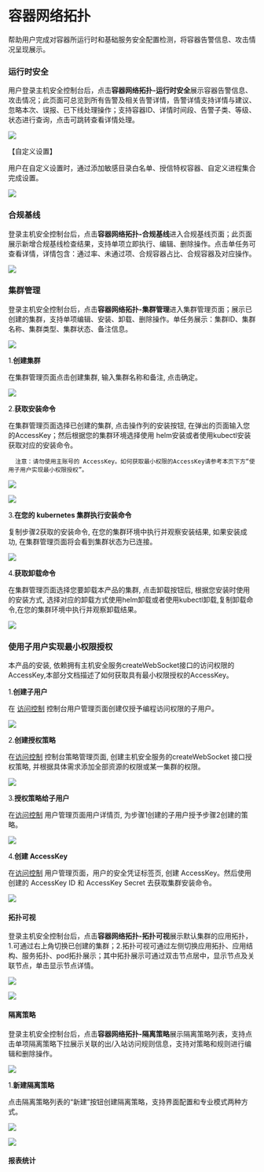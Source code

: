 # 容器网络拓扑

帮助用户完成对容器所运行时和基础服务安全配置检测，将容器告警信息、攻击情况呈现展示。

### 运行时安全

用户登录主机安全控制台后，点击**容器网络拓扑-运行时安全**展示容器告警信息、攻击情况；此页面可总览到所有告警及相关告警详情，告警详情支持详情与建议、忽略本次、误报、已下线处理操作；支持容器ID、详情时间段、告警子类、等级、状态进行查询，点击可跳转查看详情处理。

![](../../../../image/Endpoint-Security/container1.png)

【自定义设置】

用户在自定义设置时，通过添加敏感目录白名单、授信特权容器、自定义进程集合完成设置。

![](../../../../image/Endpoint-Security/container2.png)

### 合规基线

登录主机安全控制台后，点击**容器网络拓扑-合规基线**进入合规基线页面；此页面展示新增合规基线检查结果，支持单项立即执行、编辑、删除操作。点击单任务可查看详情，详情包含：通过率、未通过项、合规容器占比、合规容器及对应操作。 

![](../../../../image/Endpoint-Security/container3.png)

### 集群管理

登录主机安全控制台后，点击**容器网络拓扑-集群管理**进入集群管理页面；展示已创建的集群，支持单项编辑、安装、卸载、删除操作。单任务展示：集群ID、集群名称、集群类型、集群状态、备注信息。

![](../../../../image/Endpoint-Security/jqaq1.png)

1.**创建集群**

在集群管理页面点击创建集群, 输入集群名称和备注, 点击确定。

![](../../../../image/Endpoint-Security/jqaq2.png)

2.**获取安装命令**

在集群管理页面选择已创建的集群, 点击操作列的安装按钮, 在弹出的页面输入您的AccessKey；然后根据您的集群环境选择使用 helm安装或者使用kubectl安装获取对应的安装命令。 

      注意：请勿使用主账号的 AccessKey。如何获取最小权限的AccessKey请参考本页下方“使用子用户实现最小权限授权”。

![](../../../../image/Endpoint-Security/jqaq3.png)

![](../../../../image/Endpoint-Security/jqaq4.png)

3.**在您的 kubernetes 集群执行安装命令**

复制步骤2获取的安装命令, 在您的集群环境中执行并观察安装结果, 如果安装成功, 在集群管理页面将会看到集群状态为已连接。

![](../../../../image/Endpoint-Security/jqaq5.png)

4.**获取卸载命令**

在集群管理页面选择您要卸载本产品的集群, 点击卸载按钮后, 根据您安装时使用的安装方式, 选择对应的卸载方式使用helm卸载或者使用kubectl卸载,复制卸载命令,在您的集群环境中执行并观察卸载结果。

![](../../../../image/Endpoint-Security/jqaq6.png)

### 使用子用户实现最小权限授权

本产品的安装, 依赖拥有主机安全服务createWebSocket接口的访问权限的AccessKey,本部分文档描述了如何获取具有最小权限授权的AccessKey。

1.**创建子用户**

在 [访问控制](https://iam-console.jdcloud.com/subUser/list) 控制台用户管理页面创建仅授予编程访问权限的子用户。

![](../../../../image/Endpoint-Security/zxqxsq1.png)

2.**创建授权策略**

在[访问控制](https://iam-console.jdcloud.com/policy/list) 控制台策略管理页面, 创建主机安全服务的createWebSocket 接口授权策略, 并根据具体需求添加全部资源的权限或某一集群的权限。

![](../../../../image/Endpoint-Security/zxqxsq2.png)

3.**授权策略给子用户**

在[访问控制](https://iam-console.jdcloud.com/subUser/list) 用户管理页面用户详情页, 为步骤1创建的子用户授予步骤2创建的策略。

![](../../../../image/Endpoint-Security/zxqxsq3.png)

4.**创建 AccessKey**

在[访问控制](https://iam-console.jdcloud.com/subUser/list) 用户管理页面，用户的安全凭证标签页, 创建 AccessKey。然后使用创建的 AccessKey ID 和 AccessKey Secret 去获取集群安装命令。

![](../../../../image/Endpoint-Security/zxqxsq4.png)

#### 拓扑可视

登录主机安全控制台后，点击**容器网络拓扑-拓扑可视**展示默认集群的应用拓扑，1.可通过右上角切换已创建的集群；2.拓扑可视可通过左侧切换应用拓扑、应用结构、服务拓扑、pod拓扑展示；其中拓扑展示可通过双击节点居中，显示节点及关联节点，单击显示节点详情。

![](../../../../image/Endpoint-Security/tpks11.png)

![](../../../../image/Endpoint-Security/tpks12.png)

#### 隔离策略

登录主机安全控制台后，点击**容器网络拓扑-隔离策略**展示隔离策略列表，支持点击单项隔离策略下拉展示关联的出/入站访问规则信息，支持对策略和规则进行编辑和删除操作。

![](../../../../image/Endpoint-Security/.png)

1.**新建隔离策略**

点击隔离策略列表的“新建”按钮创建隔离策略，支持界面配置和专业模式两种方式。

![](../../../../image/Endpoint-Security/.png)

![](../../../../image/Endpoint-Security/.png)



#### 报表统计
